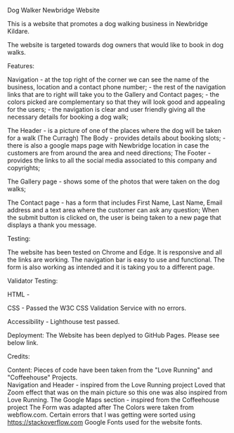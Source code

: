 Dog Walker Newbridge Website

This is a website that promotes a dog walking business in Newbridge Kildare.

The website is targeted towards dog owners that would like to book in dog walks. 


Features:

Navigation - at the top right of the corner we can see the name of the business, location and a contact phone number;
           - the rest of the navigation links that are to right will take you to the Gallery and Contact pages; 
           - the colors picked are complementary so that they will look good and appealing for the users;
           - the navigation is clear and user friendly giving all the necessary details for booking a dog walk;

The Header - is a picture of one of the places where the dog will be taken for a walk (The Curragh)
The Body   - provides details about booking slots;
           - there is also a google maps page with Newbridge location in case the customers are from around the area and need directions;
The Footer - provides the links to all the social media associated to this company and copyrights; 

The Gallery page - shows some of the photos that were taken on the dog walks;

The Contact page - has a form that includes First Name, Last Name, Email address and a text area where the customer can ask any question; When the submit button is clicked on, the user is being taken to a new page that displays a thank you message. 


Testing:

The website has been tested on Chrome and Edge. It is responsive and all the links are working. 
The navigation bar is easy to use and functional. 
The form is also working as intended and it is taking you to a different page. 


Validator Testing:

HTML - 

CSS - Passed the W3C CSS Validation Service with no errors. 

Accessibility - Lighthouse test passed. 


Deployment:
The Website has been deplyed to GitHub Pages. Please see below link. 



Credits:


Content:
Pieces of code have been taken from the "Love Running" and "Coffeehouse" Projects.  
      Navigation and Header - inspired from the Love Running project
      Loved that Zoom effect that was on the main picture so this one was also inspired from Love Running.
      The Google Maps section - inspired from the Coffeehouse project
      The Form was adapted after 
      The Colors were taken from webflow.com.
      Certain errors that I was getting were sorted using https://stackoverflow.com
      Google Fonts used for the website fonts. 


